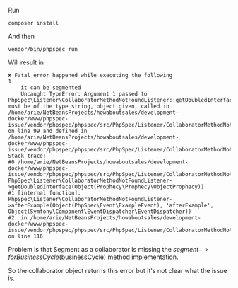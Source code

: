 Run 
    
    composer install
    
And then 

    vendor/bin/phpspec run
    
Will result in  

    ✘ Fatal error happened while executing the following                             1
        it can be segmented 
        Uncaught TypeError: Argument 1 passed to PhpSpec\Listener\CollaboratorMethodNotFoundListener::getDoubledInterface() must be of the type string, object given, called in /home/arie/NetBeansProjects/howaboutsales/development-docker/www/phpspec-issue/vendor/phpspec/phpspec/src/PhpSpec/Listener/CollaboratorMethodNotFoundListener.php on line 99 and defined in /home/arie/NetBeansProjects/howaboutsales/development-docker/www/phpspec-issue/vendor/phpspec/phpspec/src/PhpSpec/Listener/CollaboratorMethodNotFoundListener.php:116
    Stack trace:
    #0 /home/arie/NetBeansProjects/howaboutsales/development-docker/www/phpspec-issue/vendor/phpspec/phpspec/src/PhpSpec/Listener/CollaboratorMethodNotFoundListener.php(99): PhpSpec\Listener\CollaboratorMethodNotFoundListener->getDoubledInterface(Object(Prophecy\Prophecy\ObjectProphecy))
    #1 [internal function]: PhpSpec\Listener\CollaboratorMethodNotFoundListener->afterExample(Object(PhpSpec\Event\ExampleEvent), 'afterExample', Object(Symfony\Component\EventDispatcher\EventDispatcher))
    #2  in /home/arie/NetBeansProjects/howaboutsales/development-docker/www/phpspec-issue/vendor/phpspec/phpspec/src/PhpSpec/Listener/CollaboratorMethodNotFoundListener.php on line 116
    
    
Problem is that Segment as a collaborator is missing the 
$segment->forBusinessCycle($businessCycle) method implementation. 

So the collaborator object returns this error but it's not clear what the issue is.             